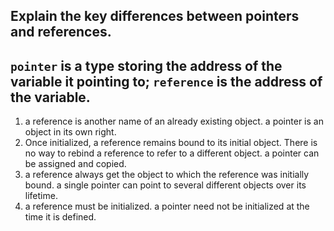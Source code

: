 Explain the key differences between pointers and references.
---
`pointer` is a type storing the address of the variable it pointing to; `reference` is the address of the variable.
---
1. a reference is another name of an already existing object. a pointer is an object in its own right.
2. Once initialized, a reference remains bound to its initial object. There is no way to rebind a reference to refer to a different object. a pointer can be assigned and copied.
3. a reference always get the object to which the reference was initially bound. a single pointer can point to several different objects over its lifetime.
4. a reference must be initialized. a pointer need not be initialized at the time it is defined.